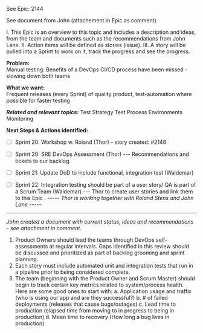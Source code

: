 See Epic:   2144

See document from John (attachement in Epic as comment) 


I. This Epic is an overview to this topic and includes a description and ideas, from the team and documents such as the recommendations from John Lane. 
II. Action items will be defined as stories (issue). 
III. A story will be pulled into a Sprint to work on it, track the progress and see the progress. 

**Problem:**              
Manual testing: Benefits of a DevOps CI/CD process have been missed - slowing down both teams

**What we want:**     
Frequent releases (every Sprint) of quality product, test-automation where possible for faster testing


**_Related and relevant topics:_**
Test Strategy 
Test Process 
Environments 
Monitoring 


**Next Steps & Actions identified:** 
- [ ] Sprint 20: Workshop w. Roland (Thor) - story created:   #2148
- [ ] Sprint 20: SRE DevOps Assessment (Thor) --- Recommendations and tickets to our backlog. 
- [ ] Sprint 21: Update DoD to include functional, integration test (Waldemar) 
- [ ] Sprint 22: Integration testing should be part of a user story/ QA is part of a Scrum Team (Waldemar) 
--- Thor to create user stories and link them to this Epic . 
_----- Thor is working together with Roland Stens and John Lane -----_ 



*****
_John created a document with current status, ideas and recommendations - see attachment in comment._ 

1)	Product Owners  should lead the teams through DevOps self-assessments  at regular intervals. 
Gaps identified in this review should be discussed and prioritized as part of backlog grooming and sprint planning. 
2)	Each story must include automated unit and integration tests that run in a pipeline prior to being considered complete. 
3)	The team (beginning with the Product Owner and Scrum Master) should begin to track certain key metrics related to system/process health. Here are some good ones to start with:
a.	Application usage and traffic (who is using our app and are they successful?)
b.	# of failed deployments (releases that cause bugs/outages)
c.	Lead time to production (elapsed time from moving to in progress to being in production)
d.	Mean time to recovery (How long a bug lives in production)
